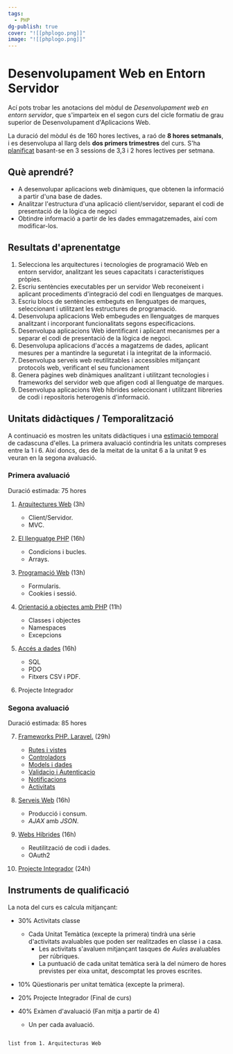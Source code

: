 ```yaml
---
tags:
  - PHP
dg-publish: true
cover: "![[phplogo.png]]"
image: "![[phplogo.png]]"
---
```

# Desenvolupament Web en Entorn Servidor

Ací pots trobar les anotacions del mòdul de *Desenvolupament web en entorn servidor*, que s'imparteix en el segon curs del cicle formatiu de grau superior de Desenvolupament d'Aplicacions Web.

La duració del mòdul és de 160 hores lectives, a raó de **8 hores setmanals**, i es desenvolupa al llarg dels **dos primers trimestres** del curs. S'ha [planificat](planning.md) basant-se en 3 sessions de 3,3 i 2 hores lectives per setmana.

## Què aprendré?

* A desenvolupar aplicacions web dinàmiques, que obtenen la informació a partir d'una base de dades.
* Analitzar l'estructura d'una aplicació client/servidor, separant el codi de presentació de la lògica de negoci
* Obtindre informació a partir de les dades emmagatzemades, així com modificar-los.

## Resultats d'aprenentatge

1. Selecciona les arquitectures i tecnologies de programació Web en entorn servidor, analitzant les seues capacitats i característiques pròpies.
2. Escriu sentències executables per un servidor Web reconeixent i aplicant procediments d'integració del codi en llenguatges de marques.
3. Escriu blocs de sentències embeguts en llenguatges de marques, seleccionant i utilitzant les estructures de programació.
4. Desenvolupa aplicacions Web embegudes en llenguatges de marques analitzant i incorporant funcionalitats segons especificacions.
5. Desenvolupa aplicacions Web identificant i aplicant mecanismes per a separar el codi de presentació de la lògica de negoci.
6. Desenvolupa aplicacions d'accés a magatzems de dades, aplicant mesures per a mantindre la seguretat i la integritat de la informació.
7. Desenvolupa serveis web reutilitzables i accessibles mitjançant protocols web, verificant el seu funcionament
8. Genera pàgines web dinàmiques analitzant i utilitzant tecnologies i frameworks del servidor web que afigen codi al llenguatge de marques.
9. Desenvolupa aplicacions Web híbrides seleccionant i utilitzant llibreries de codi i repositoris heterogenis d'informació.

## Unitats didàctiques / Temporalització

A continuació es mostren les unitats didàctiques i una [estimació temporal](planning.md) de cadascuna d'elles.
La primera avaluació contindria les unitats compreses entre la 1 i 6. Així doncs, des de la meitat de la unitat 6 a la unitat 9 es veuran en la segona avaluació.


### Primera avaluació

Duració estimada: 75 hores

1. [Arquitectures Web](1.%20Arquitecturas%20WEB.md) (3h)

     * Client/Servidor. 
     * MVC.

2. [El llenguatge PHP](Introducción%20a%20PHP.md) (16h)
   
     * Condicions i bucles.
     * Arrays.


   
3. [Programació Web](Programación%20en%20Web.md) (13h)

     * Formularis.
     * Cookies i sessió.
   
4. [Orientació a objectes amb PHP](phpoo.md) (11h)

   * Classes i objectes
   * Namespaces
   * Excepcions

5. [Accés a dades](05accesoDatos.md) (16h)

     * SQL
     * PDO
     * Fitxers CSV i PDF.

6. Projecte Integrador

### Segona avaluació

Duració estimada: 85 hores


   
7. [Frameworks PHP. Laravel.](07frameworks.md) (29h)
   
     * [Rutes i vistes](07laravelRutesVistes.md)
     * [Controladors](07laravelControladors.md)
     * [Models i dades](07laravelModelsDades.md)
     * [Validacio i Autenticacio](07laravelValidacioAutenticacio.md)
     * [Notificacions](07laravelNotificacions.md)
     * [Activitats](07laravelBatoiBook.md)
     

8. [Serveis Web](08laravelRestFull.md) (16h)

    * Producció i consum.
    * *AJAX* amb *JSON*.
   
9. [Webs Híbrides](01%20Apuntes/PHP%20Teoria%20Batoi/09mashup.md) (16h)

    * Reutilització de codi i dades.
    * OAuth2
   
10. [Projecte Integrador](01%20Apuntes/PHP%20Teoria%20Batoi/09mailLaravel.md) (24h)



## Instruments de qualificació

La nota del curs es calcula mitjançant:

  * 30% Activitats classe
    * Cada Unitat Temàtica (excepte la primera) tindrà una sèrie d'activitats avaluables que poden ser realitzades en classe i a casa. 
      * Les activitats s'avaluen mitjançant tasques de *Aules* avaluables per rúbriques.
      * La puntuació de cada unitat temàtica serà la del número de hores previstes per eixa unitat, descomptat les proves escrites.
  * 10% Qüestionaris per unitat temàtica (excepte la primera).
  * 20% Projecte Integrador (Final de curs)

  * 40% Exàmen d'avaluació (Fan mitja a partir de 4)
     * Un per cada avaluació.

```Dataview

list from 1. Arquitecturas Web

```

